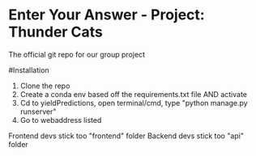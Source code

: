# Enter Your Answer - Project: Thunder Cats

The official git repo for our group project

#Installation
1) Clone the repo
2) Create a conda env based off the requirements.txt file AND activate
3) Cd to yieldPredictions, open terminal/cmd, type "python manage.py runserver"
4) Go to webaddress listed

Frontend devs stick too "frontend" folder
Backend devs stick too "api" folder

